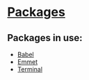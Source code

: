 # [Packages](https://packagecontrol.io/ "Package Control")

## Packages in use:

* [Babel](https://packagecontrol.io/packages/Babel "Babel - Package Control")
* [Emmet](https://packagecontrol.io/packages/Emmet "Emmet - Package Control")
* [Terminal](https://packagecontrol.io/packages/Terminal "Terminal - Package Control")
